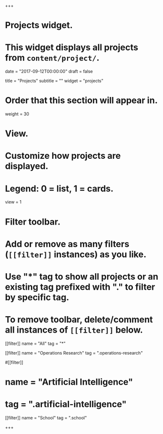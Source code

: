 +++
# Projects widget.
# This widget displays all projects from `content/project/`.

date = "2017-09-12T00:00:00"
draft = false

title = "Projects"
subtitle = ""
widget = "projects"

# Order that this section will appear in.
weight = 30

# View.
# Customize how projects are displayed.
# Legend: 0 = list, 1 = cards.
view = 1

# Filter toolbar.
# Add or remove as many filters (`[[filter]]` instances) as you like.
# Use "*" tag to show all projects or an existing tag prefixed with "." to filter by specific tag.
# To remove toolbar, delete/comment all instances of `[[filter]]` below.
[[filter]]
  name = "All"
  tag = "*"

[[filter]]
  name = "Operations Research"
  tag = ".operations-research"

#[[filter]]
#  name = "Artificial Intelligence"
#  tag = ".artificial-intelligence"


[[filter]]
  name = "School"
  tag = ".school"

+++
